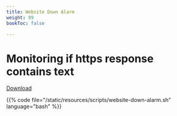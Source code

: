 ```yaml
---
title: Website Down Alarm
weight: 99
bookToc: false

---
```


# Monitoring if https response contains text

[Download](/resources/scripts/website-down-alarm.sh)

{{% code file="/static/resources/scripts/website-down-alarm.sh" language="bash" %}}